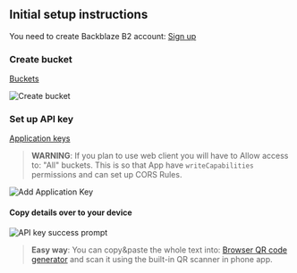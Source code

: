 ## Initial setup instructions

You need to create Backblaze B2 account: [Sign up](https://www.backblaze.com/b2/sign-up.html)

### Create bucket

[Buckets](https://secure.backblaze.com/b2_buckets.htm)

![Create bucket](https://github.com/photosync/android-sync-backblaze-b2/blob/master/resources/images/create_bucket.png?raw=true)


### Set up API key

[Application keys](https://secure.backblaze.com/app_keys.htm)

> **WARNING**: If you plan to use web client you will have to Allow access to: "All" buckets.
This is so that App have `writeCapabilities` permissions and can set up CORS Rules.


![Add Application Key](https://github.com/photosync/android-sync-backblaze-b2/blob/master/resources/images/api_key_setup.png?raw=true)


#### Copy details over to your device
![API key success prompt](https://github.com/photosync/android-sync-backblaze-b2/blob/master/resources/images/api_key_copy.png?raw=true)

> **Easy way**: You can copy&paste the whole text into: [Browser QR code generator](https://web.syncaware.com/qr) and scan it using the built-in QR scanner in phone app.
